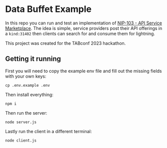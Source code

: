 # Data Buffet Example

In this repo you can run and test an implementation of [NIP-103 - API Service Marketplace](./103.md). The idea is simple, service providers post their API offerings in a `kind:31402` then clients can search for and consume them for lightning. 

This project was created for the TABconf 2023 hackathon. 

## Getting it running

First you will need to copy the example env file and fill out the missing fields with your own keys:

`cp .env.example .env`

Then install everything:

`npm i`

Then run the server:

`node server.js`

Lastly run the client in a different terminal:

`node client.js`



